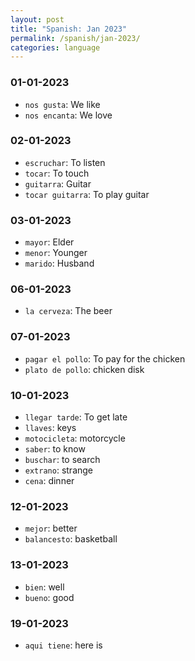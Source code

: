 ```yaml
---
layout: post
title: "Spanish: Jan 2023"
permalink: /spanish/jan-2023/
categories: language
---
```


### 01-01-2023
- `nos gusta`: We like
- `nos encanta`: We love

### 02-01-2023
- `escruchar`: To listen
- `tocar`: To touch
- `guitarra`: Guitar
- `tocar guitarra`: To play guitar

### 03-01-2023
- `mayor`: Elder
- `menor`: Younger
- `marido`: Husband

### 06-01-2023
- `la cerveza`: The beer

### 07-01-2023
- `pagar el pollo`: To pay for the chicken
- `plato de pollo`: chicken disk

### 10-01-2023
- `llegar tarde`: To get late
- `llaves`: keys
- `motocicleta`: motorcycle
- `saber`: to know
- `buschar`: to search
- `extrano`: strange
- `cena`: dinner

### 12-01-2023
- `mejor`: better
- `balancesto`: basketball

### 13-01-2023
- `bien`: well
- `bueno`: good

### 19-01-2023
- `aqui tiene`: here is